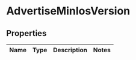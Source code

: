 # AdvertiseMinIosVersion

## Properties
Name | Type | Description | Notes
------------ | ------------- | ------------- | -------------
